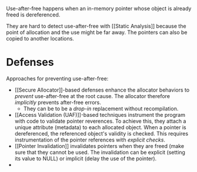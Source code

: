 Use-after-free happens when an in-memory pointer whose object is already freed is dereferenced.

They are hard to detect use-after-free with [[Static Analysis]] because the point of allocation and the use might be far away. The pointers can also be copied to another locations.

# Defenses
Approaches for preventing use-after-free:
- [[Secure Allocator]]-based defenses enhance the allocator behaviors to *prevent* use-after-free at the root cause. The allocator therefore *implicitly* prevents after-free errors.
	- They can be to be a *drop-in* replacement without recompilation. 
- [[Access Validation (UAF)]]-based techniques instrument the program with code to validate pointer reverences. To achieve this, they attach a unique attribute (metadata) to each allocated object. When a pointer is dereferenced, the referenced object's validity is checked. This requires instrumentation of the pointer references with *explicit checks*.
- [[Pointer Invalidation]] invalidates pointers when they are freed (make sure that they cannot be used. The invalidation can be explicit (setting its value to NULL) or implicit (delay the use of the pointer).
- 